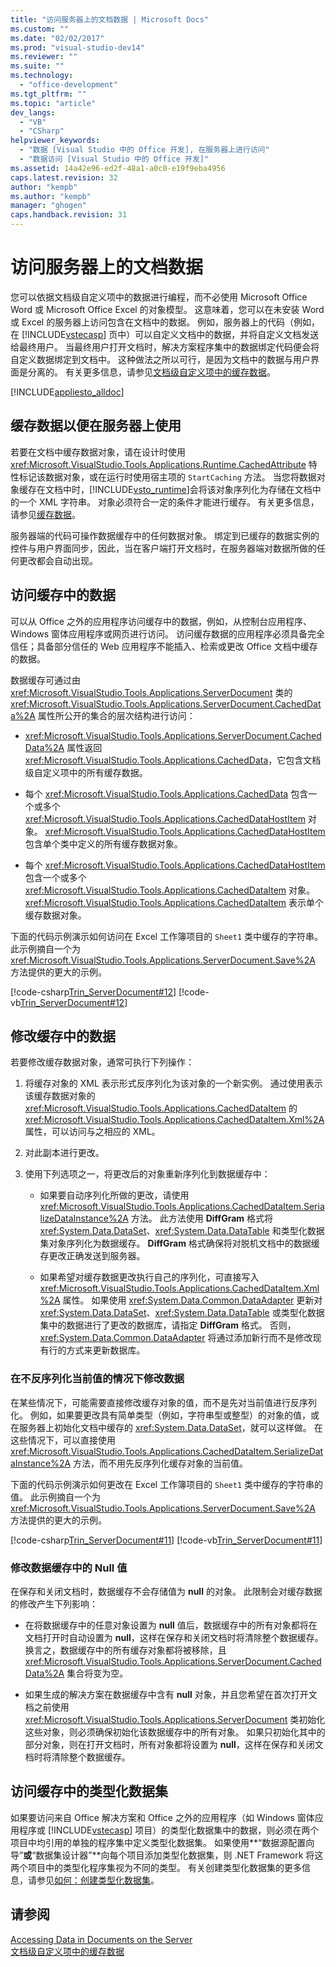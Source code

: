 ```yaml
---
title: "访问服务器上的文档数据 | Microsoft Docs"
ms.custom: ""
ms.date: "02/02/2017"
ms.prod: "visual-studio-dev14"
ms.reviewer: ""
ms.suite: ""
ms.technology: 
  - "office-development"
ms.tgt_pltfrm: ""
ms.topic: "article"
dev_langs: 
  - "VB"
  - "CSharp"
helpviewer_keywords: 
  - "数据 [Visual Studio 中的 Office 开发], 在服务器上进行访问"
  - "数据访问 [Visual Studio 中的 Office 开发]"
ms.assetid: 14a42e96-ed2f-48a1-a0c0-e19f9eba4956
caps.latest.revision: 32
author: "kempb"
ms.author: "kempb"
manager: "ghogen"
caps.handback.revision: 31
---
```

# 访问服务器上的文档数据
  您可以依据文档级自定义项中的数据进行编程，而不必使用 Microsoft Office Word 或 Microsoft Office Excel 的对象模型。  这意味着，您可以在未安装 Word 或 Excel 的服务器上访问包含在文档中的数据。  例如，服务器上的代码（例如，在 [!INCLUDE[vstecasp](../sharepoint/includes/vstecasp-md.md)] 页中）可以自定义文档中的数据，并将自定义文档发送给最终用户。  当最终用户打开文档时，解决方案程序集中的数据绑定代码便会将自定义数据绑定到文档中。  这种做法之所以可行，是因为文档中的数据与用户界面是分离的。  有关更多信息，请参见[文档级自定义项中的缓存数据](../vsto/cached-data-in-document-level-customizations.md)。  
  
 [!INCLUDE[appliesto_alldoc](../vsto/includes/appliesto-alldoc-md.md)]  
  
## 缓存数据以便在服务器上使用  
 若要在文档中缓存数据对象，请在设计时使用 <xref:Microsoft.VisualStudio.Tools.Applications.Runtime.CachedAttribute> 特性标记该数据对象，或在运行时使用宿主项的 `StartCaching` 方法。  当您将数据对象缓存在文档中时，[!INCLUDE[vsto_runtime](../vsto/includes/vsto-runtime-md.md)]会将该对象序列化为存储在文档中的一个 XML 字符串。  对象必须符合一定的条件才能进行缓存。  有关更多信息，请参见[缓存数据](../vsto/caching-data.md)。  
  
 服务器端的代码可操作数据缓存中的任何数据对象。  绑定到已缓存的数据实例的控件与用户界面同步，因此，当在客户端打开文档时，在服务器端对数据所做的任何更改都会自动出现。  
  
## 访问缓存中的数据  
 可以从 Office 之外的应用程序访问缓存中的数据，例如，从控制台应用程序、Windows 窗体应用程序或网页进行访问。  访问缓存数据的应用程序必须具备完全信任；具备部分信任的 Web 应用程序不能插入、检索或更改 Office 文档中缓存的数据。  
  
 数据缓存可通过由 <xref:Microsoft.VisualStudio.Tools.Applications.ServerDocument> 类的 <xref:Microsoft.VisualStudio.Tools.Applications.ServerDocument.CachedData%2A> 属性所公开的集合的层次结构进行访问：  
  
-   <xref:Microsoft.VisualStudio.Tools.Applications.ServerDocument.CachedData%2A> 属性返回 <xref:Microsoft.VisualStudio.Tools.Applications.CachedData>，它包含文档级自定义项中的所有缓存数据。  
  
-   每个 <xref:Microsoft.VisualStudio.Tools.Applications.CachedData> 包含一个或多个 <xref:Microsoft.VisualStudio.Tools.Applications.CachedDataHostItem> 对象。  <xref:Microsoft.VisualStudio.Tools.Applications.CachedDataHostItem> 包含单个类中定义的所有缓存数据对象。  
  
-   每个 <xref:Microsoft.VisualStudio.Tools.Applications.CachedDataHostItem> 包含一个或多个 <xref:Microsoft.VisualStudio.Tools.Applications.CachedDataItem> 对象。  <xref:Microsoft.VisualStudio.Tools.Applications.CachedDataItem> 表示单个缓存数据对象。  
  
 下面的代码示例演示如何访问在 Excel 工作簿项目的 `Sheet1` 类中缓存的字符串。  此示例摘自一个为 <xref:Microsoft.VisualStudio.Tools.Applications.ServerDocument.Save%2A> 方法提供的更大的示例。  
  
 [!code-csharp[Trin_ServerDocument#12](../snippets/csharp/VS_Snippets_OfficeSP/Trin_ServerDocument/CS/Form1.cs#12)]
 [!code-vb[Trin_ServerDocument#12](../snippets/visualbasic/VS_Snippets_OfficeSP/Trin_ServerDocument/VB/Form1.vb#12)]  
  
## 修改缓存中的数据  
 若要修改缓存数据对象，通常可执行下列操作：  
  
1.  将缓存对象的 XML 表示形式反序列化为该对象的一个新实例。  通过使用表示该缓存数据对象的 <xref:Microsoft.VisualStudio.Tools.Applications.CachedDataItem> 的 <xref:Microsoft.VisualStudio.Tools.Applications.CachedDataItem.Xml%2A> 属性，可以访问与之相应的 XML。  
  
2.  对此副本进行更改。  
  
3.  使用下列选项之一，将更改后的对象重新序列化到数据缓存中：  
  
    -   如果要自动序列化所做的更改，请使用 <xref:Microsoft.VisualStudio.Tools.Applications.CachedDataItem.SerializeDataInstance%2A> 方法。  此方法使用 **DiffGram** 格式将 <xref:System.Data.DataSet>、<xref:System.Data.DataTable> 和类型化数据集对象序列化为数据缓存。  **DiffGram** 格式确保将对脱机文档中的数据缓存更改正确发送到服务器。  
  
    -   如果希望对缓存数据更改执行自己的序列化，可直接写入 <xref:Microsoft.VisualStudio.Tools.Applications.CachedDataItem.Xml%2A> 属性。  如果使用 <xref:System.Data.Common.DataAdapter> 更新对 <xref:System.Data.DataSet>、<xref:System.Data.DataTable> 或类型化数据集中的数据进行了更改的数据库，请指定 **DiffGram** 格式。  否则，<xref:System.Data.Common.DataAdapter> 将通过添加新行而不是修改现有行的方式来更新数据库。  
  
### 在不反序列化当前值的情况下修改数据  
 在某些情况下，可能需要直接修改缓存对象的值，而不是先对当前值进行反序列化。  例如，如果要更改具有简单类型（例如，字符串型或整型）的对象的值，或在服务器上初始化文档中缓存的 <xref:System.Data.DataSet>，就可以这样做。  在这些情况下，可以直接使用 <xref:Microsoft.VisualStudio.Tools.Applications.CachedDataItem.SerializeDataInstance%2A> 方法，而不用先反序列化缓存对象的当前值。  
  
 下面的代码示例演示如何更改在 Excel 工作簿项目的 `Sheet1` 类中缓存的字符串的值。  此示例摘自一个为 <xref:Microsoft.VisualStudio.Tools.Applications.ServerDocument.Save%2A> 方法提供的更大的示例。  
  
 [!code-csharp[Trin_ServerDocument#11](../snippets/csharp/VS_Snippets_OfficeSP/Trin_ServerDocument/CS/Form1.cs#11)]
 [!code-vb[Trin_ServerDocument#11](../snippets/visualbasic/VS_Snippets_OfficeSP/Trin_ServerDocument/VB/Form1.vb#11)]  
  
### 修改数据缓存中的 Null 值  
 在保存和关闭文档时，数据缓存不会存储值为 **null** 的对象。  此限制会对缓存数据的修改产生下列影响：  
  
-   在将数据缓存中的任意对象设置为 **null** 值后，数据缓存中的所有对象都将在文档打开时自动设置为 **null**，这样在保存和关闭文档时将清除整个数据缓存。  换言之，数据缓存中的所有缓存对象都将被移除，且 <xref:Microsoft.VisualStudio.Tools.Applications.ServerDocument.CachedData%2A> 集合将变为空。  
  
-   如果生成的解决方案在数据缓存中含有 **null** 对象，并且您希望在首次打开文档之前使用 <xref:Microsoft.VisualStudio.Tools.Applications.ServerDocument> 类初始化这些对象，则必须确保初始化该数据缓存中的所有对象。  如果只初始化其中的部分对象，则在打开文档时，所有对象都将设置为 **null**，这样在保存和关闭文档时将清除整个数据缓存。  
  
## 访问缓存中的类型化数据集  
 如果要访问来自 Office 解决方案和 Office 之外的应用程序（如 Windows 窗体应用程序或 [!INCLUDE[vstecasp](../sharepoint/includes/vstecasp-md.md)] 项目）的类型化数据集中的数据，则必须在两个项目中均引用的单独的程序集中定义类型化数据集。  如果使用**“数据源配置向导”**或**“数据集设计器”**向每个项目添加类型化数据集，则 .NET Framework 将这两个项目中的类型化程序集视为不同的类型。  有关创建类型化数据集的更多信息，请参见[如何：创建类型化数据集](../Topic/Creating%20and%20configuring%20datasets%20in%20Visual%20Studio.md)。  
  
## 请参阅  
 [Accessing Data in Documents on the Server](../vsto/accessing-data-in-documents-on-the-server.md)   
 [文档级自定义项中的缓存数据](../vsto/cached-data-in-document-level-customizations.md)  
  
  